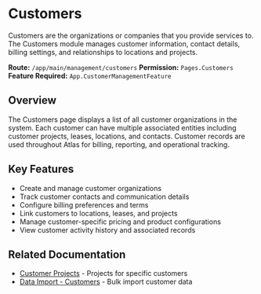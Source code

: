 # Customers

Customers are the organizations or companies that you provide services to. The Customers module manages customer information, contact details, billing settings, and relationships to locations and projects.

**Route:** `/app/main/management/customers`
**Permission:** `Pages.Customers`
**Feature Required:** `App.CustomerManagementFeature`

## Overview

The Customers page displays a list of all customer organizations in the system. Each customer can have multiple associated entities including customer projects, leases, locations, and contacts. Customer records are used throughout Atlas for billing, reporting, and operational tracking.

## Key Features

* Create and manage customer organizations
* Track customer contacts and communication details
* Configure billing preferences and terms
* Link customers to locations, leases, and projects
* Manage customer-specific pricing and product configurations
* View customer activity history and associated records

## Related Documentation

* [Customer Projects](CustomerProjects.md) - Projects for specific customers
* [Data Import - Customers](../Imports/Customers.md) - Bulk import customer data

